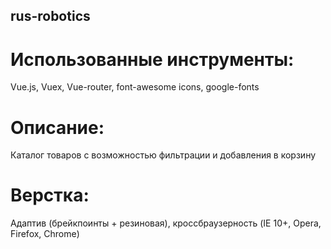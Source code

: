 ## rus-robotics

# Использованные инструменты: 
Vue.js, Vuex, Vue-router, font-awesome icons, google-fonts

# Описание:
Каталог товаров с возможностью фильтрации и добавления в корзину

# Верстка:
Адаптив (брейкпоинты + резиновая), кроссбраузерность (IE 10+, Opera, Firefox, Chrome)
